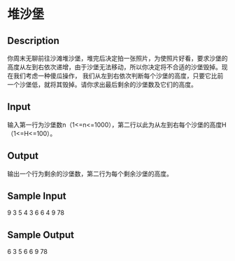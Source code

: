 # 堆沙堡

## Description
你周末无聊前往沙滩堆沙堡，堆完后决定拍一张照片，为使照片好看，要求沙堡的高度从左到右依次递增，由于沙堡无法移动，所以你决定将不合适的沙堡毁掉。现在我们考虑一种傻瓜操作，
我们从左到右依次判断每个沙堡的高度，只要它比前一个沙堡低，就将其毁掉。请你求出最后剩余的沙堡数及它们的高度。

## Input
输入第一行为沙堡数n（1<=n<=1000），第二行以此为从左到右每个沙堡的高度H（1<=H<=100）。

## Output
输出一个行为剩余的沙堡数，第二行为每个剩余沙堡的高度。

## Sample Input
9
3 5 4 3 6 6 4 9 78

## Sample Output
6
3 5 6 6 9 78
